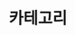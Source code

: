 ---
title: 카테고리
layout: categories
permalink: /categories/
author_profile: true
sidebar_main: true
---